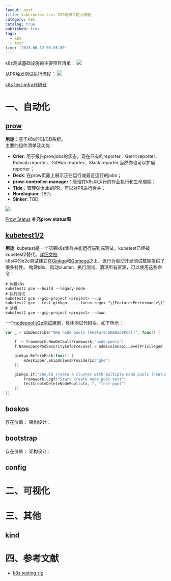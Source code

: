 ```yaml
---
layout: post
title: kubernetes test SIG组相关能力梳理
category: k8s
catalog: true
published: true
tags:
  - k8s
  - test
time: '2023.06.12 09:35:00'
---
```

k8s测试基础设施的主要项目清单：
![]({{site.baseurl}}/img/2023/Q2/20230612-k8s-test-infra.png)

从PR触发测试执行流程：
![]({{site.baseurl}}/img/2023/Q2/20230612-test-infra工作流.png)

[k8s test-infra代码仓](https://github.com/kubernetes/test-infra)

# 一、自动化
## [prow](https://github.com/kubernetes/test-infra/tree/master/prow)
**用途**：基于k8s的CI/CD系统。  
主要的组件清单及功能：
- **Crier**: 用于报告prowjobs的状态，现在已有的reporter：Gerrit reporter、Pubsub reporter、GitHub reporter、Slack reporter,当然你也可以扩展reporter；
- **Deck**: 在prow页面上展示正在运行或最近运行的jobs；
- **prow-controller-manager**：管理在k8s中运行的作业执行和生命周期；
- **Tide**：管理Github的PR，可以对PR进行合并；
- **Horologium**: TBD;
- **Sinker**: TBD;

![]({{site.baseurl}}/img/2023/Q2/20230612-prow-architecture.png)

[Prow Status](https://prow.k8s.io/)
**补充prow status图**

## [kubetest1/2](https://github.com/kubernetes-sigs/kubetest2)
**用途**: kubetest是一个部署k8s集群并能运行端到端测试，kubetest已经被kubetest2替代。[详细文档](https://github.com/kubernetes/community/blob/master/contributors/devel/sig-testing/e2e-tests.md)  
k8s中的e2e测试建立在[Ginkgo](https://onsi.github.io/ginkgo)和[Gomega](https://onsi.github.io/gomega)之上，该行为驱动开发测试框架提供了很多特性。
构建k8s、启动cluster、执行测试、清理所有资源，可以使用这些命令：
```shell
# 构建k8s
kubetest2 gce --build --legacy-mode
# 执行测试
kubetest2 gce --gcp-project <project> --up
kubetest2 gce --test ginkgo -- --focus-regex "\[Feature:Performance\]"
# 清理
kubetest2 gce --gcp-project <project> --down
```
一个[nodepool e2e测试用例](https://github.com/kubernetes/kubernetes/blob/master/test/e2e/cloud/gcp/gke_node_pools.go)，具体测试代码块，如下所示：
```go
var _ = SIGDescribe("GKE node pools [Feature:GKENodePool]", func() {

	f := framework.NewDefaultFramework("node-pools")
	f.NamespacePodSecurityEnforceLevel = admissionapi.LevelPrivileged

	ginkgo.BeforeEach(func() {
		e2eskipper.SkipUnlessProviderIs("gke")
	})

	ginkgo.It("should create a cluster with multiple node pools [Feature:GKENodePool]", func(ctx context.Context) {
		framework.Logf("Start create node pool test")
		testCreateDeleteNodePool(ctx, f, "test-pool")
	})
})
```

## boskos
存在价值：
架构设计：

## bootstrap
存在价值：
架构设计：

## config

# 二、可视化
# 三、其他
## kind

# 四、参考文献
- [k8s testing sig](https://github.com/kubernetes/community/blob/master/sig-testing/README.md)
